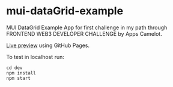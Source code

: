 # mui-dataGrid-example
MUI DataGrid Example App for first challenge in my path through FRONTEND WEB3 DEVELOPER CHALLENGE by Apps Camelot.

[Live preview](https://rickandmorty.jassozng.dev/) using GitHub Pages.


To test in localhost run:
```
cd dev
npm install
npm start
```
